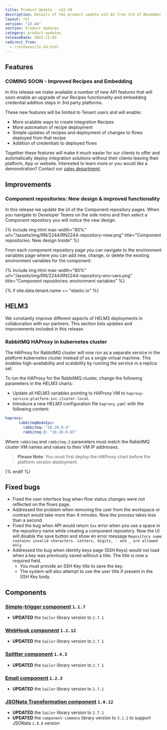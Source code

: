 ```yaml
---
title: Product Update - v22.44
description: Details of the product update v22.44 from 3rd of November 2022.
layout: rel
version: "22.44"
section: Product Updates
category: product-updates
releaseDate: 2022-11-03
redirect_from:
  - /releases/22.44.html
---
```


## Features

### COMING SOON - Improved Recipes and Embedding

In this release we make available a number of new API features that will soon enable
an upgrade of our Recipes functionality and embedding credential addition steps
in 3rd party platforms.

These new features will be limited to Tenant users and will enable:
*   More scalable ways to create integration Recipes
*   More automation of recipe deployment
*   Simple updates of recipes and deployment of changes to flows deployed from that recipe
*   Addition of credentials to deployed flows

Together these features will make it much easier for our clients to offer and
automatically deploy integration solutions without their clients leaving their
platform, App or website. Interested to learn more or you would like a demonstration?
Contact our [sales department](mailto:sales@elastic.io).

## Improvements

### Component repositories: New design & improved functionality

In this release we update the UI of the Component repository pages. When you
navigate to Developer Teams on the side menu and then select a Component repository
you will notice the new design.

{% include img.html max-width="80%" url="/assets/img/RN/2244/RN2244-repository-view.png" title="Component repositories: New design Inside" %}

From each component repository page you can navigate to the environment variables
page where you can add new, change, or delete the existing environment variables
for the component:

{% include img.html max-width="80%" url="/assets/img/RN/2244/RN2244-repository-env-vars.png" title="Component repositories: environment variables" %}


{% if site.data.tenant.name == "elastic.io" %}


## HELM3

We constantly improve different aspects of HELM3 deployments in collaboration
with our partners. This section lists updates and improvements included in this release.

### RabbitMQ HAProxy in kubernetes cluster

The HAProxy for RabbitMQ cluster will now run as a separate service in the platform
kubernetes cluster instead of as a single virtual machine. This enables
high-availability and scalability by running the service in a replica set.

To run the HAProxy for the RabbitMQ cluster, change the following parameters in
the HELM3 charts:

*   Update all HELM3 variables pointing to HAProxy VM to `haproxy-service.platform.svc.cluster.local`.
*   Introduce a new HELM3 configuration file `haproxy.yaml` with the following content:
```yaml
haproxy:
      rabbitmqNodeIps:
        rabbitmq: "10.28.0.4"
        rabbitmq-2: "10.28.0.65"
```
Where `rabbitmq` and `rabbitmq-2` parameters must match the RabbitMQ cluster VM
names and values to their VM IP addresses.

> **Please Note**: You must first deploy the HAProxy chart before the platform version deployment.


{% endif %}


## Fixed bugs

*   Fixed the user interface bug when flow status changes were not reflected on the flows page.
*   Addressed the problem when removing the user from the workspace or contract would take more than 4 minutes. Now the process takes less than a second.
*   Fixed the bug when API would return `5xx` error when you use a space in the repository name while creating a component repository. Now the UI will disable the save button and show en error message `Repository name contains invalid characters. Letters, digits, - and _ are allowed only`
*   Addressed the bug when identity keys page (SSH Keys) would not load when a key was previously saved without a title. The title is now a required field.
    *   You must provide an SSH Key title to save the key.
    *   The system will also attempt to use the user title if present in the SSH Key body.

## Components

### [Simple-trigger component](/components/simple-trigger/) `1.1.7`

*   **UPDATED** the `Sailor` library version to `2.7.1`

### [WebHook component](/components/webhook/) `1.2.12`

*   **UPDATED** the `Sailor` library version to `2.7.1`

### [Splitter component](/components/splitter/) `1.4.3`

*   **UPDATED** the `Sailor` library version to `2.7.1`

### [Email component](/components/email/) `1.2.3`

*   **UPDATED** the `Sailor` library version to `2.7.1`

### [JSONata Transformation component](/components/jsonata/) `1.0.12`

*   **UPDATED** the `Sailor` library version to `2.7.1`
*   **UPDATED** the `component-commons` library version to `3.1.2` to support JSONata `1.8.6` version
